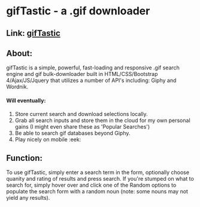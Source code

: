 # **gifTastic** - a .gif downloader

## Link: [gifTastic](https://zackeilholz.github.io/gifTastic/)

## About:

gifTastic is a simple, powerful, fast-loading and responsive .gif search engine and gif bulk-downloader built in HTML/CSS/Bootstrap 4/Ajax/JS/Jquery that utilizes a number of API's including: Giphy and Wordnik.

#### Will eventually: 

1. Store current search and download selections locally.
2. Grab all search inputs and store them in the cloud for my own personal gains (I might even share these as 'Popular Searches')
3. Be able to search gif databases beyond Giphy.
4. Play nicely on mobile :eek:

## Function:

To use gifTastic, simply enter a search term in the form, optionally choose quanity and rating of results and press search.  If you're stumped on what to search for, simply hover over and click one of the Random options to populate the search form with a random noun (note: some nouns may not yield any results).




